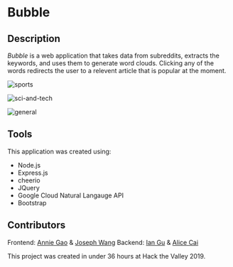 # Bubble

## Description

*Bubble* is a web application that takes data from subreddits, extracts the keywords, and uses them to generate word clouds. Clicking any of the words redirects the user to a relevent article that is popular at the moment.

![sports](https://user-images.githubusercontent.com/34670205/53299110-5f376000-3804-11e9-9fc3-ed5ff33d9037.png)

![sci-and-tech](https://user-images.githubusercontent.com/34670205/53299111-65c5d780-3804-11e9-8488-5cd3bac9b1ae.png)

![general](https://user-images.githubusercontent.com/34670205/53299119-74ac8a00-3804-11e9-9f6f-741ded3dbe7d.png)

## Tools

This application was created using:
- Node.js
- Express.js
- cheerio
- JQuery
- Google Cloud Natural Langauge API
- Bootstrap

## Contributors

Frontend: [Annie Gao](https://github.com/tallspider) & [Joseph Wang](https://github.com/joseph001126)
Backend: [Ian Gu](https://github.com/iangu48) & [Alice Cai](https://github.com/alice-cai)

This project was created in under 36 hours at Hack the Valley 2019.